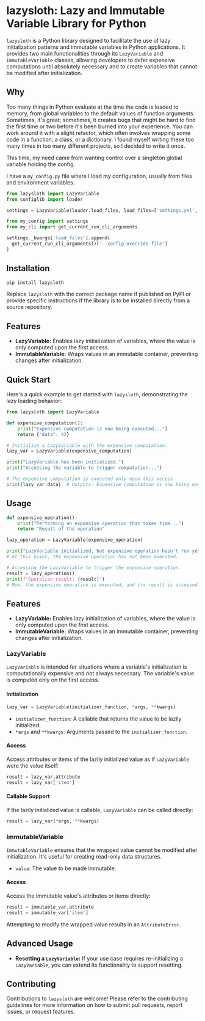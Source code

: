 # lazysloth: Lazy and Immutable Variable Library for Python

`lazysloth` is a Python library designed to facilitate the use of lazy initialization patterns and immutable variables in Python applications. It provides two main functionalities through its `LazyVariable` and `ImmutableVariable` classes, allowing developers to defer expensive computations until absolutely necessary and to create variables that cannot be modified after initialization.

## Why

Too many things in Python evaluate at the time the code is loaded to memory, from global variables to the default values of function arguments. Sometimes, it's great; sometimes, it creates bugs that might be hard to find the first time or two before it's been burned into your experience. You can work around it with a slight refactor, which often involves wrapping some code in a function, a class, or a dictionary. I found myself writing these too many times in too many different projects, so I decided to write it once.

This time, my need came from wanting control over a singleton global variable holding the config.

I have a `my_config.py` file where I load my configuration, usually from files and environment variables. 

```python
from lazysloth import LazyVariable
from configlib import loader

settings = LazyVariable(loader.load_files, load_files=['settings.yml', 'settings.toml'])
```

```python
from my_config import settings
from my_cli import get_current_run_cli_arguments

settings._kwargs['load_files'].append(
  get_current_run_cli_arguments()['--config-override-file']
)
```





## Installation

```bash
pip install lazysloth
```

Replace `lazysloth` with the correct package name if published on PyPI or provide specific instructions if the library is to be installed directly from a source repository.

## Features

- **LazyVariable:** Enables lazy initialization of variables, where the value is only computed upon the first access.
- **ImmutableVariable:** Wraps values in an immutable container, preventing changes after initialization.

## Quick Start

Here's a quick example to get started with `lazysloth`, demonstrating the lazy loading behavior:

```python
from lazysloth import LazyVariable

def expensive_computation():
    print("Expensive computation is now being executed...")
    return {"data": 42}

# Initialize a LazyVariable with the expensive computation.
lazy_var = LazyVariable(expensive_computation)

print("LazyVariable has been initialized.")
print("Accessing the variable to trigger computation...")

# The expensive computation is executed only upon this access.
print(lazy_var.data)  # Outputs: Expensive computation is now being executed... \n 42

```

## Usage

```python
def expensive_operation():
    print("Performing an expensive operation that takes time...")
    return "Result of the operation"

lazy_operation = LazyVariable(expensive_operation)

print("LazyVariable initialized, but expensive operation hasn't run yet.")
# At this point, the expensive operation has not been executed.

# Accessing the LazyVariable to trigger the expensive operation.
result = lazy_operation()
print(f"Operation result: {result}")
# Now, the expensive operation is executed, and its result is accessed.

```

## Features

- **LazyVariable:** Enables lazy initialization of variables, where the value is only computed upon the first access.
- **ImmutableVariable:** Wraps values in an immutable container, preventing changes after initialization.

### LazyVariable

`LazyVariable` is intended for situations where a variable's initialization is computationally expensive and not always necessary. The variable's value is computed only on the first access.

#### Initialization

```python
lazy_var = LazyVariable(initializer_function, *args, **kwargs)
```

- `initializer_function`: A callable that returns the value to be lazily initialized.
- `*args` and `**kwargs`: Arguments passed to the `initializer_function`.

#### Access

Access attributes or items of the lazily initialized value as if `LazyVariable` were the value itself:

```python
result = lazy_var.attribute
result = lazy_var['item']
```

#### Callable Support

If the lazily initialized value is callable, `LazyVariable` can be called directly:

```python
result = lazy_var(*args, **kwargs)
```

### ImmutableVariable

`ImmutableVariable` ensures that the wrapped value cannot be modified after initialization. It's useful for creating read-only data structures.

- `value`: The value to be made immutable.

#### Access

Access the immutable value's attributes or items directly:

```python
result = immutable_var.attribute
result = immutable_var['item']
```

Attempting to modify the wrapped value results in an `AttributeError`.

## Advanced Usage

- **Resetting a `LazyVariable`:** If your use case requires re-initializing a `LazyVariable`, you can extend its functionality to support resetting.

## Contributing

Contributions to `lazysloth` are welcome! Please refer to the contributing guidelines for more information on how to submit pull requests, report issues, or request features.